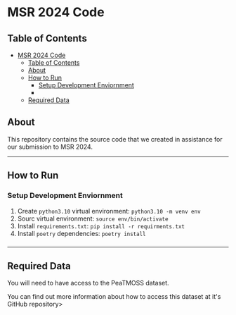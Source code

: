 # MSR 2024 Code

## Table of Contents

- [MSR 2024 Code](#msr-2024-code)
  - [Table of Contents](#table-of-contents)
  - [About](#about)
  - [How to Run](#how-to-run)
    - [Setup Development Enviornment](#setup-development-enviornment)
    - [](#)
  - [Required Data](#required-data)

## About

This repository contains the source code that we created in assistance for our
submission to MSR 2024.

______________________________________________________________________

## How to Run

### Setup Development Enviornment

1. Create `python3.10` virtual environment: `python3.10 -m venv env`
1. Sourc virtual environment: `source env/bin/activate`
1. Install `requirements.txt`: `pip install -r requirments.txt`
1. Install `poetry` dependencies: `poetry install`

### 

______________________________________________________________________

## Required Data

You will need to have access to the PeaTMOSS dataset.

You can find out more information about how to access this dataset at it's
GitHub repository>
